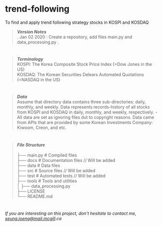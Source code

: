 # trend-following
To find and apply trend following strategy stocks in KOSPI and KOSDAQ

> **_Version Notes_**<br />
    . Jan 02 2020 : Create a repository, add files main.py and data_processing.py
    .

#
> **_Terminology_**<br />
    KOSPI: The Korea Composite Stock Price Index (=Dow Jones in the US)<br />
    KOSDAQ: The Korean Securities Delears Automated Quotations (=NASDAQ in the US)

#
> **_Data_**<br />
    Assume that directory data contains three sub-directories: daily, monthly, and weekly.
    Data represents records-history of all stocks from KOSPI and KOSDAQ in daily, monthly, and weekly, respectively.
        - All data are set as ignoring files dut to copyright reasons.
    Data came from APIs that are provided by some Korean Investments Company: Kiwoom, Creon, and etc.<br />
#
> **_File Structure_**<br /><br />
    ├── main.py                 # Compiled files<br />
    ├── docs                    # Documentation files // Will be added<br />
    ├── data                    # Data files<br />
    ├── src                     # Source files // Will be added<br />
    ├── test                    # Automated tests // Will be added<br />
    ├── tools                   # Tools and utilities<br />
    │   ├── data_processing.py<br />
    ├── LICENSE<br />
    └── README.md<br />

#
_If you are interesting on this project, don't hesitate to contact me, seung.joeng@mail.mcgill.ca_
